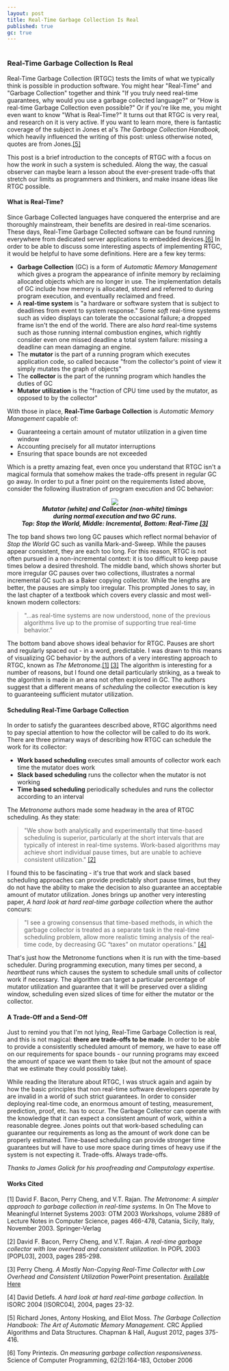 ```yaml
---
layout: post
title: Real-Time Garbage Collection Is Real
published: true
gc: true
---
```

# 
### Real-Time Garbage Collection Is Real

Real-Time Garbage Collection (RTGC) tests the limits of what we typically think is possible in production software. You might hear "Real-Time" and "Garbage Collection" together and think "If you truly need real-time guarantees, why would you use a garbage collected language?" or "How is real-time Garbage Collection even possible?" Or if you're like me, you might even want to know "What is Real-Time?" It turns out that RTGC is very real, and research on it is very active. If you want to learn more, there is fantastic coverage of the subject in Jones et al's *The Garbage Collection Handbook,* which heavily influenced the writing of this post: unless otherwise noted, quotes are from Jones.<a href="#bib5">[5]</a>

This post is a brief introduction to the concepts of RTGC with a focus on how the *work* in such a system is scheduled. Along the way, the casual observer can maybe learn a lesson about the ever-present trade-offs that stretch our limits as programmers and thinkers, and make insane ideas like RTGC possible.

#### What is Real-Time?

Since Garbage Collected languages have conquered the enterprise and are thoroughly mainstream, their benefits are desired in real-time scenarios. These days, Real-Time Garbage Collected software can be found running everywhere from dedicated server applications to embedded devices.<a href="#bib6">[6]</a> In order to be able to discuss some interesting aspects of implementing RTGC, it would be helpful to have some definitions. Here are a few key terms:

* **Garbage Collection** (GC) is a form of *Automatic Memory Management* which gives a program the appearance of infinite memory by reclaiming allocated objects which are no longer in use. The implementation details of GC include how memory is allocated, stored and referred to during program execution, and eventually reclaimed and freed.
* A **real-time system** is "a hardware or software system that is subject to deadlines from event to system response." Some *soft* real-time systems such as video displays can tolerate the occasional failure; a dropped frame isn't the end of the world. There are also *hard* real-time systems such as those running internal combustion engines, which rightly consider even one missed deadline a total system failure: missing a deadline can mean damaging an engine.
* The **mutator** is the part of a running program which executes application code, so called because "from the collector's point of view it simply mutates the graph of objects"
* The **collector** is the part of the running program which handles the duties of GC
* **Mutator utilization** is the "fraction of CPU time used by the mutator, as opposed to by the collector"

With those in place, **Real-Time Garbage Collection** is *Automatic Memory Management* capable of:

* Guaranteeing a certain amount of mutator utilization in a given time window
* Accounting precisely for all mutator interruptions
* Ensuring that space bounds are not exceeded

Which is a pretty amazing feat, even once you understand that RTGC isn't a magical formula that somehow makes the trade-offs present in regular GC go away. In order to put a finer point on the requirements listed above, consider the following illustration of program execution and GC behavior:

<center><img src="http://michaelrbernste.in/images/real_time_pauses.png"></center>
<center><b><i>Mutator (white) and Collector (non-white) timings<br/>during normal execution and two GC runs.<br/>
        Top: Stop the World, Middle: Incremental, Bottom: Real-Time <a href="#bib4">[3]</a></i></b></center>

The top band shows two long GC pauses which reflect normal behavior of *Stop the World* GC such as vanilla Mark-and-Sweep. While the pauses appear consistent, they are each too long. For this reason, RTGC is not often pursued in a non-incremental context: it is too difficult to keep pause times below a desired threshold. The middle band, which shows shorter but more irregular GC pauses over two collections, illustrates a normal incremental GC such as a Baker copying collector. While the lengths are better, the pauses are simply too irregular. This prompted Jones to say, in the last chapter of a textbook which covers every classic and most well-known modern collectors:

> "...as real-time systems are now understood, none of the previous algorithms live up to the promise of supporting true real-time behavior."

The bottom band above shows ideal behavior for RTGC. Pauses are short and regularly spaced out - in a word, predictable. I was drawn to this means of visualizing GC behavior by the authors of a very interesting approach to RTGC, known as *The Metronome.*<a href="#bib1">[1]</a> <a href="#bib3">[3]</a> The algorithm is interesting for a number of reasons, but I found one detail particularly striking, as a tweak to the algorithm is made in an area not often explored in GC. The authors suggest that a different means of *scheduling* the collector execution is key to guaranteeing sufficient mutator utilization.

#### Scheduling Real-Time Garbage Collection

In order to satisfy the guarantees described above, RTGC algorithms need to pay special attention to how the collector will be called to do its work. There are three primary ways of describing how RTGC can schedule the work for its collector:

* **Work based scheduling** executes small amounts of collector work each time the mutator does work
* **Slack based scheduling** runs the collector when the mutator is not working
* **Time based scheduling** periodically schedules and runs the collector according to an interval

The *Metronome* authors made some headway in the area of RTGC scheduling. As they state:

> "We show both analytically and experimentally that time-based scheduling is superior, particularly at the short intervals that are typically of interest in real-time systems. Work-based algorithms may achieve short individual pause times, but are unable to achieve consistent utilization." <a href="#bib2">[2]</a>

I found this to be fascinating - it's true that work and slack based scheduling approaches can provide predictably short pause times, but they do not have the ability to make the decision to also guarantee an acceptable amount of mutator utilization. Jones brings up another very interesting paper, *A hard look at hard real-time garbage collection* where the author concurs:

> "I see a growing consensus that time-based methods, in which the garbage collector is treated as a separate task in the real-time scheduling problem, allow more realistic timing analysis of the real-time code, by decreasing GC “taxes” on mutator operations." <a href="#bib4">[4]</a>

That's just how the Metronome functions when it is run with the time-based scheduler. During programming execution, many times per second, a *heartbeat* runs which causes the system to schedule small units of collector work if necessary. The algorithm can target a particular percentage of mutator utilization and guarantee that it will be preserved over a sliding window, scheduling even sized slices of time for either the mutator or the collector.

#### A Trade-Off and a Send-Off

Just to remind you that I'm not lying, Real-Time Garbage Collection is real, and this is not magical: **there are trade-offs to be made**. In order to be able to provide a consistently scheduled amount of memory, we have to ease off on our requirements for space bounds - our running programs may exceed the amount of space we want them to take (but not the amount of space that we estimate they could possibly take).

While reading the literature about RTGC, I was struck again and again by how the basic principles that non real-time software developers operate by are invalid in a world of such strict guarantees. In order to consider deploying real-time code, an enormous amount of testing, measurement, prediction, proof, etc. has to occur. The Garbage Collector can operate with the knowledge that it can expect a consistent amount of work, within a reasonable degree. Jones points out that work-based scheduling can guarantee our requirements as long as the amount of work done can be properly estimated. Time-based scheduling can provide stronger time guarantees but will have to use more space during times of heavy use if the system is not expecting it. Trade-offs. Always trade-offs.

*Thanks to James Golick for his proofreading and Computology expertise.*

#### Works Cited

<a id="bib1">[1]</a> David F. Bacon, Perry Cheng, and V.T. Rajan. *The Metronome: A simpler approach to garbage collection in real-time systems.* In On The Move to Meaningful Internet Systems 2003: OTM 2003 Workshops, volume 2889 of Lecture Notes in Computer Science, pages 466-478, Catania, Sicily, Italy, November 2003. Springer-Verlag

<a id="bib2">[2]</a> David F. Bacon, Perry Cheng, and V.T. Rajan. *A real-time garbage collector with low overhead and consistent utilization.* In POPL 2003 [POPL03], 2003, pages 285-298.

<a id="bib3">[3]</a> Perry Cheng. *A Mostly Non-Copying Real-Time Collector with Low Overhead and Consistent Utilization* PowerPoint presentation. <a href="https://www.google.com/url?sa=t&rct=j&q=&esrc=s&source=web&cd=3&ved=0CEIQFjAC&url=http%3A%2F%2Fwww.research.ibm.com%2Fmetronome%2Ftalks%2FCheng03RealtimeTalk.ppt&ei=FISsUalEi_zgA6q_gKgN&usg=AFQjCNENCLDCMhnl7kzKjiOyakYG9SSDwQ&sig2=EQE8W4WNYKbKzAovyrT0ow&bvm=bv.47244034,d.dmg">Available Here</a>

<a id="bib4">[4]</a> David Detlefs. *A hard look at hard real-time garbage collection.* In ISORC 2004 [ISORC04], 2004, pages 23-32.

<a id="bib5">[5]</a> Richard Jones, Antony Hosking, and Eliot Moss. *The Garbage Collection Handbook: The Art of Automatic Memory Management.* CRC Applied Algorithms and Data Structures. Chapman & Hall, August 2012, pages 375-416.

<a id="bib6">[6]</a> Tony Printezis. *On measuring garbage collection responsiveness.* Science of Computer Programming, 62(2):164-183, October 2006
